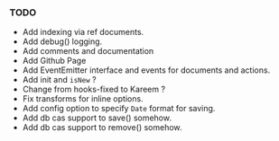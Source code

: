 ### TODO 

* Add indexing via ref documents.
* Add debug() logging.
* Add comments and documentation
* Add Github Page
* Add EventEmitter interface and events for documents and actions.
* Add init and `isNew` ?
* Change from hooks-fixed to Kareem ?
* Fix transforms for inline options.
* Add config option to specify `Date` format for saving.
* Add db cas support to save() somehow.
* Add db cas support to remove() somehow.

